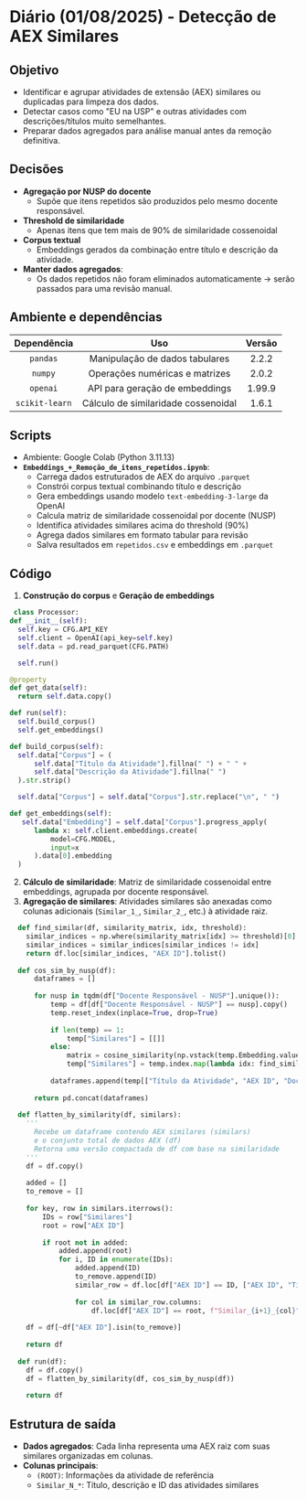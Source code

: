 # Diário (01/08/2025) - Detecção de AEX Similares

## Objetivo
- Identificar e agrupar atividades de extensão (AEX) similares ou duplicadas para limpeza dos dados.
- Detectar casos como "EU na USP" e outras atividades com descrições/títulos muito semelhantes.
- Preparar dados agregados para análise manual antes da remoção definitiva.

## Decisões
- **Agregação por NUSP do docente**
  - Supõe que itens repetidos são produzidos pelo mesmo docente responsável.
- **Threshold de similaridade**
  - Apenas itens que tem mais de 90% de similaridade cossenoidal
- **Corpus textual**
  - Embeddings gerados da combinação entre título e descrição da atividade.
- **Manter dados agregados**:
  - Os dados repetidos não foram eliminados automaticamente -> serão passados para uma revisão manual.

## Ambiente e dependências

| Dependência  | Uso                                            | Versão    |
| :----------: | :--------------------------------------------: | :-------: |
| `pandas`     | Manipulação de dados tabulares                 | 2.2.2         |
| `numpy`      | Operações numéricas e matrizes                 | 2.0.2         |
| `openai`     | API para geração de embeddings                 | 1.99.9         |
| `scikit-learn` | Cálculo de similaridade cossenoidal          | 1.6.1        |

## Scripts
- Ambiente: Google Colab (Python 3.11.13)
- **`Embeddings_+_Remoção_de_itens_repetidos.ipynb`**:
  - Carrega dados estruturados de AEX do arquivo `.parquet`
  - Constrói corpus textual combinando título e descrição
  - Gera embeddings usando modelo `text-embedding-3-large` da OpenAI
  - Calcula matriz de similaridade cossenoidal por docente (NUSP)
  - Identifica atividades similares acima do threshold (90%)
  - Agrega dados similares em formato tabular para revisão
  - Salva resultados em `repetidos.csv` e embeddings em `.parquet`

## Código
1. **Construção do corpus** e **Geração de embeddings**
  ```python
   class Processor:
  def __init__(self):
    self.key = CFG.API_KEY
    self.client = OpenAI(api_key=self.key)
    self.data = pd.read_parquet(CFG.PATH)

    self.run()

  @property
  def get_data(self):
    return self.data.copy()

  def run(self):
    self.build_corpus()
    self.get_embeddings()

  def build_corpus(self):
    self.data["Corpus"] = (
        self.data["Título da Atividade"].fillna(" ") + " " +
        self.data["Descrição da Atividade"].fillna(" ")
    ).str.strip()

    self.data["Corpus"] = self.data["Corpus"].str.replace("\n", " ")

  def get_embeddings(self):
     self.data["Embedding"] = self.data["Corpus"].progress_apply(
        lambda x: self.client.embeddings.create(
            model=CFG.MODEL,
            input=x
        ).data[0].embedding
    )
   ```

2. **Cálculo de similaridade**: Matriz de similaridade cossenoidal entre embeddings, agrupada por docente responsável.
3. **Agregação de similares**: Atividades similares são anexadas como colunas adicionais (`Similar_1_`, `Similar_2_`, etc.) à atividade raiz.
```python
  def find_similar(df, similarity_matrix, idx, threshold):
    similar_indices = np.where(similarity_matrix[idx] >= threshold)[0]
    similar_indices = similar_indices[similar_indices != idx]
    return df.loc[similar_indices, "AEX ID"].tolist()
  
  def cos_sim_by_nusp(df):
      dataframes = []
  
      for nusp in tqdm(df["Docente Responsável - NUSP"].unique()):
          temp = df[df["Docente Responsável - NUSP"] == nusp].copy()
          temp.reset_index(inplace=True, drop=True)
  
          if len(temp) == 1:
              temp["Similares"] = [[]]
          else:
              matrix = cosine_similarity(np.vstack(temp.Embedding.values))
              temp["Similares"] = temp.index.map(lambda idx: find_similar(temp, matrix, idx, CFG.THRESHOLD))
  
          dataframes.append(temp[["Título da Atividade", "AEX ID", "Docente Responsável - Nome", "Similares"]])
  
      return pd.concat(dataframes)
  
  def flatten_by_similarity(df, similars):
    '''
      Recebe um dataframe contendo AEX similares (similars)
      e o conjunto total de dados AEX (df)
      Retorna uma versão compactada de df com base na similaridade
    '''
    df = df.copy()
  
    added = []
    to_remove = []
  
    for key, row in similars.iterrows():
        IDs = row["Similares"]
        root = row["AEX ID"]
  
        if root not in added:
            added.append(root)
            for i, ID in enumerate(IDs):
                added.append(ID)
                to_remove.append(ID)
                similar_row = df.loc[df["AEX ID"] == ID, ["AEX ID", "Título da Atividade", "Descrição da Atividade"]]
  
                for col in similar_row.columns:
                    df.loc[df["AEX ID"] == root, f"Similar_{i+1}_{col}"] = similar_row.iloc[0][col] if not similar_row.empty else None
  
    df = df[~df["AEX ID"].isin(to_remove)]
  
    return df
  
  def run(df):
    df = df.copy()
    df = flatten_by_similarity(df, cos_sim_by_nusp(df))
  
    return df
```

## Estrutura de saída
- **Dados agregados**: Cada linha representa uma AEX raiz com suas similares organizadas em colunas.
- **Colunas principais**:
  - `(ROOT)`: Informações da atividade de referência
  - `Similar_N_*`: Título, descrição e ID das atividades similares
